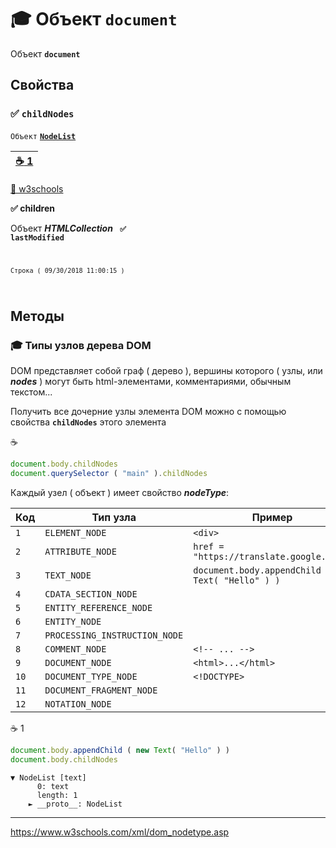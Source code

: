 # :mortar_board: Объект **`document`**

Объект **`document`** 

## Свойства
### ✅ **`childNodes`**

`Объект` [**`NodeList`**](#nodeType)

| [:coffee: 1](childNodes-sample-1) |
|-|

[🔗 w3schools](https://www.w3schools.com/jsref/prop_node_childnodes.asp)

<b>✅ children</b>

Объект <b><em>HTMLCollection</em></b>
</code>
<code>
<b>✅ lastModified</b>

    Строка ( 09/30/2018 11:00:15 )
</code>

## Методы

<a name="nodeType"></a>
### 🎓 Типы узлов дерева DOM

DOM представляет собой граф ( дерево ), вершины которого ( узлы, или **_nodes_** ) могут быть html-элементами, комментариями, обычным текстом...

Получить все дочерние узлы элемента DOM можно с помощью свойства  **`childNodes`**  этого элемента

:coffee: 

```javascript
document.body.childNodes
document.querySelector ( "main" ).childNodes
```
Каждый узел ( объект )  имеет свойство  **_nodeType_**:

| Код | Тип узла | Пример |
|-|-|-|
| `1` | `ELEMENT_NODE` | `<div>` |
| `2` | `ATTRIBUTE_NODE` | `href = "https://translate.google.com/"` |
| `3` | `TEXT_NODE` | `document.body.appendChild ( new Text( "Hello" ) )` |
| `4` | `CDATA_SECTION_NODE` | |
| `5` | `ENTITY_REFERENCE_NODE` | |
| `6` | `ENTITY_NODE` | |
| `7` | `PROCESSING_INSTRUCTION_NODE` | |
| `8` | `COMMENT_NODE` | `<!-- ... -->` |
| `9` | `DOCUMENT_NODE` | `<html>...</html>` |
| `10` | `DOCUMENT_TYPE_NODE` | `<!DOCTYPE>` |
| `11` | `DOCUMENT_FRAGMENT_NODE` | |
| `12` | `NOTATION_NODE` | |

:coffee: 1
```javascript
document.body.appendChild ( new Text( "Hello" ) )
document.body.childNodes
```
```console
▼ NodeList [text]
      0: text
      length: 1
    ► __proto__: NodeList
```
______________________________
https://www.w3schools.com/xml/dom_nodetype.asp